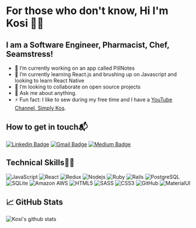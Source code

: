 # For those who don't know, Hi I'm Kosi 👋🏿

## I am a Software Engineer, Pharmacist, Chef, Seamstress!


- 🔭 I’m currently working on an app called PillNotes
- 🌱 I’m currently learning React.js and brushing up on Javascript and looking to learn React Native
- 👯 I’m looking to collaborate on open source projects
- 💬 Ask me about anything.
- ⚡ Fun fact: I like to sew during my free time and I have a [YouTube Channel, Simply Kos](https://www.youtube.com/channel/UCRnSGQbo7FHxp5rn8lL4VGg?view_as=subscriber).

## How to get in touch📬
[![Linkedin Badge](https://img.shields.io/badge/-Kosi_Akporji-blue?style=flat-square&logo=Linkedin&logoColor=white&link=https://www.linkedin.com/in/kosi-akporji/)](https://www.linkedin.com/in/kosi-akporji/)
[![Gmail Badge](https://img.shields.io/badge/-kosiakporji@gmail.com-c14438?style=flat-square&logo=Gmail&logoColor=white&link=mailto:kosiakporji@gmail.com)](mailto:kosiakporji@gmail.com)
[![Medium Badge](https://img.shields.io/badge/Medium-blue)](https://medium.com/@kosiazom)
<br />

## Technical Skills👨‍💻
![JavaScript](https://img.shields.io/badge/javascript%20-%23323330.svg?&style=for-the-badge&logo=javascript&logoColor=%23F7DF1E)
![React](https://img.shields.io/badge/react%20-%2320232a.svg?&style=for-the-badge&logo=react&logoColor=%2361DAFB)
![Redux](https://img.shields.io/badge/redux%20-%23593d88.svg?&style=for-the-badge&logo=redux&logoColor=white")
![Nodejs](https://img.shields.io/badge/node.js%20-%2343853D.svg?&style=for-the-badge&logo=node.js&logoColor=white)
![Ruby](https://img.shields.io/badge/ruby-%23CC342D.svg?&style=for-the-badge&logo=ruby&logoColor=white)
![Rails](https://img.shields.io/badge/rails%20-%23CC0000.svg?&style=for-the-badge&logo=ruby-on-rails&logoColor=white)
![PostgreSQL](https://img.shields.io/badge/postgres-%23316192.svg?&style=for-the-badge&logo=postgresql&logoColor=white)
![SQLite](https://img.shields.io/badge/sqlite-%2307405e.svg?&style=for-the-badge&logo=sqlite&logoColor=white)
![Amazon AWS](https://img.shields.io/badge/AWS%20-%23FF9900.svg?&style=for-the-badge&logo=amazon-aws&logoColor=white)
![HTML5](https://img.shields.io/badge/html5%20-%23E34F26.svg?&style=for-the-badge&logo=html5&logoColor=white)
![SASS](https://img.shields.io/badge/SASS%20-hotpink.svg?&style=for-the-badge&logo=SASS&logoColor=white)
![CSS3](https://img.shields.io/badge/css3%20-%231572B6.svg?&style=for-the-badge&logo=css3&logoColor=white)
![GitHub](https://img.shields.io/badge/github%20-%23121011.svg?&style=for-the-badge&logo=github&logoColor=white)
![MaterialUI](https://img.shields.io/badge/material%20ui%20-%230081CB.svg?&style=for-the-badge&logo=material-ui&logoColor=white)

## &#x1f4c8; GitHub Stats
![Kosi's github stats](https://github-readme-stats.vercel.app/api?username=kosiazom&show_icons=true&theme=dracula)


<!--
**kosiazom/kosiazom** is a ✨ _special_ ✨ repository because its `README.md` (this file) appears on your GitHub profile.

Here are some ideas to get you started:

- 🔭 I’m currently working on ...
- 🌱 I’m currently learning ...
- 👯 I’m looking to collaborate on ...
- 🤔 I’m looking for help with ...
- 💬 Ask me about ...
- 📫 How to reach me: ...
- 😄 Pronouns: ...
- ⚡ Fun fact: ...
-->
